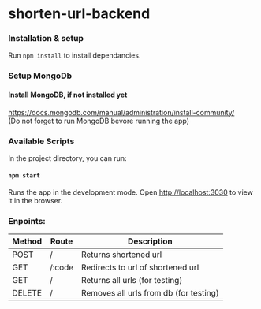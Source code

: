 # shorten-url-backend

### Installation & setup

Run `npm install` to install dependancies.

### Setup MongoDb

#### Install MongoDB, if not installed yet
https://docs.mongodb.com/manual/administration/install-community/  
(Do not forget to run MongoDB bevore running the app)

### Available Scripts

In the project directory, you can run:

#### `npm start`

Runs the app in the development mode.
Open [http://localhost:3030](http://localhost:3030) to view it in the browser.


### Enpoints:  

| Method | Route  | Description                       |
|--------|--------|-----------------------------------|
| POST   | /      | Returns shortened url             |
| GET    | /:code | Redirects to url of shortened url |
| GET    | / | Returns all urls (for testing) |
| DELETE    | / | Removes all urls from db (for testing) |